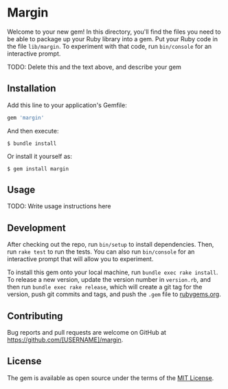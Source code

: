 # Margin

Welcome to your new gem! In this directory, you'll find the files you need to be able to package up your Ruby library into a gem. Put your Ruby code in the file `lib/margin`. To experiment with that code, run `bin/console` for an interactive prompt.

TODO: Delete this and the text above, and describe your gem

## Installation

Add this line to your application's Gemfile:

```ruby
gem 'margin'
```

And then execute:

    $ bundle install

Or install it yourself as:

    $ gem install margin

## Usage

TODO: Write usage instructions here

## Development

After checking out the repo, run `bin/setup` to install dependencies. Then, run `rake test` to run the tests. You can also run `bin/console` for an interactive prompt that will allow you to experiment.

To install this gem onto your local machine, run `bundle exec rake install`. To release a new version, update the version number in `version.rb`, and then run `bundle exec rake release`, which will create a git tag for the version, push git commits and tags, and push the `.gem` file to [rubygems.org](https://rubygems.org).

## Contributing

Bug reports and pull requests are welcome on GitHub at https://github.com/[USERNAME]/margin.


## License

The gem is available as open source under the terms of the [MIT License](https://opensource.org/licenses/MIT).
